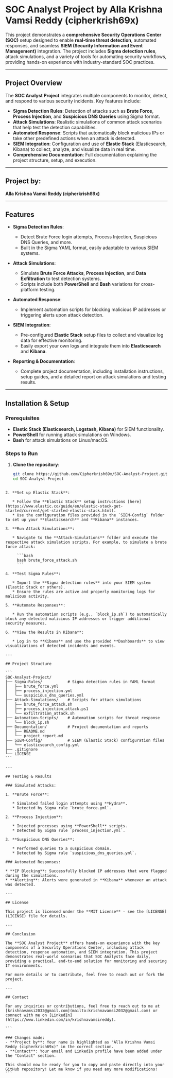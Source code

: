 # SOC Analyst Project by Alla Krishna Vamsi Reddy (cipherkrish69x)

This project demonstrates a **comprehensive Security Operations Center (SOC)** setup designed to enable **real-time threat detection**, automated responses, and seamless **SIEM (Security Information and Event Management)** integration. The project includes **Sigma detection rules**, attack simulations, and a variety of tools for automating security workflows, providing hands-on experience with industry-standard SOC practices.

---

## Project Overview

The **SOC Analyst Project** integrates multiple components to monitor, detect, and respond to various security incidents. Key features include:

- **Sigma Detection Rules**: Detection of attacks such as **Brute Force**, **Process Injection**, and **Suspicious DNS Queries** using Sigma format.
- **Attack Simulations**: Realistic simulations of common attack scenarios that help test the detection capabilities.
- **Automated Response**: Scripts that automatically block malicious IPs or take other predefined actions when an attack is detected.
- **SIEM Integration**: Configuration and use of **Elastic Stack** (Elasticsearch, Kibana) to collect, analyze, and visualize data in real time.
- **Comprehensive Documentation**: Full documentation explaining the project structure, setup, and execution.

---

## Project by:
**Alla Krishna Vamsi Reddy (cipherkrish69x)**

---

## Features

- **Sigma Detection Rules**: 
    - Detect Brute Force login attempts, Process Injection, Suspicious DNS Queries, and more.
    - Built in the Sigma YAML format, easily adaptable to various SIEM systems.
  
- **Attack Simulations**:
    - Simulate **Brute Force Attacks**, **Process Injection**, and **Data Exfiltration** to test detection systems.
    - Scripts include both **PowerShell** and **Bash** variations for cross-platform testing.
  
- **Automated Response**:
    - Implement automation scripts for blocking malicious IP addresses or triggering alerts upon attack detection.
  
- **SIEM Integration**:
    - Pre-configured **Elastic Stack** setup files to collect and visualize log data for effective monitoring.
    - Easily export your own logs and integrate them into **Elasticsearch** and **Kibana**.

- **Reporting & Documentation**:
    - Complete project documentation, including installation instructions, setup guides, and a detailed report on attack simulations and testing results.

---

## Installation & Setup

### Prerequisites

- **Elastic Stack (Elasticsearch, Logstash, Kibana)** for SIEM functionality.
- **PowerShell** for running attack simulations on Windows.
- **Bash** for attack simulations on Linux/macOS.

### Steps to Run

1. **Clone the repository**:
   ```bash
   git clone https://github.com/Cipherkrish69x/SOC-Analyst-Project.git
   cd SOC-Analyst-Project
````

2. **Set up Elastic Stack**:

   * Follow the **Elastic Stack** setup instructions [here](https://www.elastic.co/guide/en/elastic-stack-get-started/current/get-started-elastic-stack.html).
   * Use the configuration files provided in the `SIEM-Config` folder to set up your **Elasticsearch** and **Kibana** instances.

3. **Run Attack Simulations**:

   * Navigate to the **Attack-Simulations** folder and execute the respective attack simulation scripts. For example, to simulate a brute force attack:

     ```bash
     bash brute_force_attack.sh
     ```

4. **Test Sigma Rules**:

   * Import the **Sigma detection rules** into your SIEM system (Elastic Stack or others).
   * Ensure the rules are active and properly monitoring logs for malicious activity.

5. **Automate Responses**:

   * Run the automation scripts (e.g., `block_ip.sh`) to automatically block any detected malicious IP addresses or trigger additional security measures.

6. **View the Results in Kibana**:

   * Log in to **Kibana** and use the provided **Dashboards** to view visualizations of detected incidents and events.

---

## Project Structure

```
SOC-Analyst-Project/
├── Sigma-Rules/           # Sigma detection rules in YAML format
│   ├── brute_force.yml
│   ├── process_injection.yml
│   └── suspicious_dns_queries.yml
├── Attack-Simulations/    # Scripts for attack simulations
│   ├── brute_force_attack.sh
│   ├── process_injection_attack.ps1
│   └── exfiltration_attack.sh
├── Automation-Scripts/    # Automation scripts for threat response
│   └── block_ip.sh
├── Documentation/         # Project documentation and reports
│   ├── README.md
│   └── project_report.md
├── SIEM-Config/           # SIEM (Elastic Stack) configuration files
│   └── elasticsearch_config.yml
├── .gitignore
└── LICENSE
```

---

## Testing & Results

### Simulated Attacks:

1. **Brute Force**:

   * Simulated failed login attempts using **Hydra**.
   * Detected by Sigma rule `brute_force.yml`.

2. **Process Injection**:

   * Injected processes using **PowerShell** scripts.
   * Detected by Sigma rule `process_injection.yml`.

3. **Suspicious DNS Queries**:

   * Performed queries to a suspicious domain.
   * Detected by Sigma rule `suspicious_dns_queries.yml`.

### Automated Responses:

* **IP Blocking**: Successfully blocked IP addresses that were flagged during the simulations.
* **Alerting**: Alerts were generated in **Kibana** whenever an attack was detected.

---

## License

This project is licensed under the **MIT License** - see the [LICENSE](LICENSE) file for details.

---

## Conclusion

The **SOC Analyst Project** offers hands-on experience with the key components of a Security Operations Center, including attack detection, response automation, and SIEM integration. This project demonstrates real-world scenarios that SOC Analysts face daily, providing a practical, end-to-end solution for monitoring and securing IT environments.

For more details or to contribute, feel free to reach out or fork the project.

---

## Contact

For any inquiries or contributions, feel free to reach out to me at [krishnavamsi2032@gmail.com](mailto:krishnavamsi2032@gmail.com) or connect with me on [LinkedIn](https://www.linkedin.com/in/krishnavamsireddy).

```

### Changes made:
- **Project by**: Your name is highlighted as "Alla Krishna Vamsi Reddy (cipherkrish69x)" in the correct section.
- **Contact**: Your email and LinkedIn profile have been added under the "Contact" section.

This should now be ready for you to copy and paste directly into your GitHub repository! Let me know if you need any more modifications!
```
